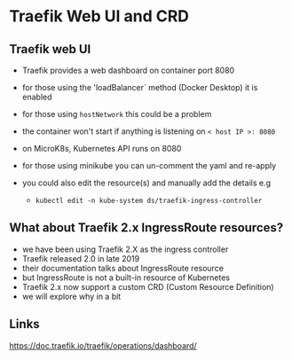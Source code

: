# Traefik Web UI and CRD

## Traefik web UI

- Traefik provides a web dashboard on container port 8080
- for those using the 'loadBalancer` method (Docker Desktop) it is enabled

- for those using `hostNetwork` this could be a problem
- the container won't start if anything is listening on `< host IP >: 8080`
- on MicroK8s, Kubernetes API runs on 8080
- for those using minikube you can un-comment the yaml and re-apply 
- you could also edit the resource(s) and manually add the details e.g
  - `kubectl edit -n kube-system ds/traefik-ingress-controller`


## What about Traefik 2.x IngressRoute resources?
- we have been using Traefik 2.X as the ingress controller
- Traefik released 2.0 in late 2019
- their documentation talks about IngressRoute resource 
- but IngressRoute is not a built-in resource of Kubernetes
- Traefik 2.x now support a custom CRD (Custom Resource Definition)
- we will explore why in a bit




## Links
https://doc.traefik.io/traefik/operations/dashboard/